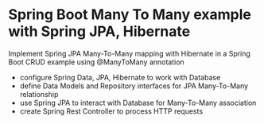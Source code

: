 # Spring Boot Many To Many example with Spring JPA, Hibernate

Implement Spring JPA Many-To-Many mapping with Hibernate in a Spring Boot CRUD example using @ManyToMany annotation

* configure Spring Data, JPA, Hibernate to work with Database
* define Data Models and Repository interfaces for JPA Many-To-Many relationship
* use Spring JPA to interact with Database for Many-To-Many association
* create Spring Rest Controller to process HTTP requests